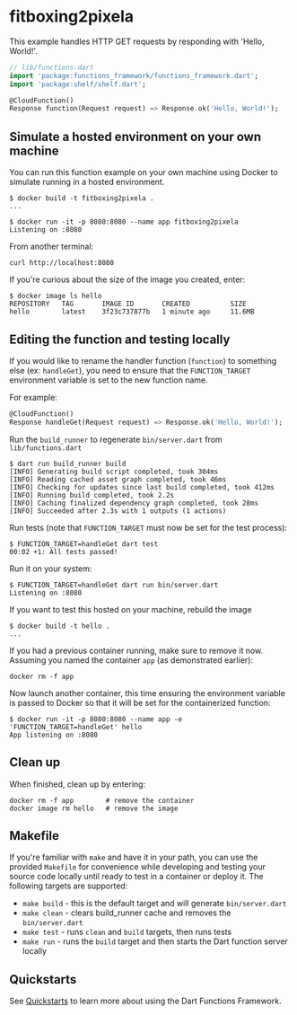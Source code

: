 # fitboxing2pixela

This example handles HTTP GET requests by responding with 'Hello, World!'.

```dart
// lib/functions.dart
import 'package:functions_framework/functions_framework.dart';
import 'package:shelf/shelf.dart';

@CloudFunction()
Response function(Request request) => Response.ok('Hello, World!');
```

## Simulate a hosted environment on your own machine

You can run this function example on your own machine using Docker to simulate
running in a hosted environment.

```shell
$ docker build -t fitboxing2pixela .
...

$ docker run -it -p 8080:8080 --name app fitboxing2pixela
Listening on :8080
```

From another terminal:

```shell
curl http://localhost:8080

```

If you're curious about the size of the image you created, enter:

```shell
$ docker image ls hello
REPOSITORY   TAG       IMAGE ID       CREATED          SIZE
hello        latest    3f23c737877b   1 minute ago     11.6MB
```

## Editing the function and testing locally

If you would like to rename the handler function (`function`) to something else
(ex: `handleGet`), you need to ensure that the `FUNCTION_TARGET` environment
variable is set to the new function name.

For example:

```dart
@CloudFunction()
Response handleGet(Request request) => Response.ok('Hello, World!');
```

Run the `build_runner` to regenerate `bin/server.dart` from `lib/functions.dart`

```shell
$ dart run build_runner build
[INFO] Generating build script completed, took 304ms
[INFO] Reading cached asset graph completed, took 46ms
[INFO] Checking for updates since last build completed, took 412ms
[INFO] Running build completed, took 2.2s
[INFO] Caching finalized dependency graph completed, took 28ms
[INFO] Succeeded after 2.3s with 1 outputs (1 actions)

```

Run tests (note that `FUNCTION_TARGET` must now be set for the test process):

```shell
$ FUNCTION_TARGET=handleGet dart test
00:02 +1: All tests passed!
```

Run it on your system:

```shell
$ FUNCTION_TARGET=handleGet dart run bin/server.dart
Listening on :8080
```

If you want to test this hosted on your machine, rebuild the image

```shell
$ docker build -t hello .
...
```

If you had a previous container running, make sure to remove it now. Assuming
you named the container `app` (as demonstrated earlier):

```shell
docker rm -f app
```

Now launch another container, this time ensuring the environment variable is
passed to Docker so that it will be set for the containerized function:

```shell
$ docker run -it -p 8080:8080 --name app -e 'FUNCTION_TARGET=handleGet' hello
App listening on :8080
```

## Clean up

When finished, clean up by entering:

```shell
docker rm -f app        # remove the container
docker image rm hello   # remove the image
```

## Makefile

If you're familiar with `make` and have it in your path, you can use the
provided `Makefile` for convenience while developing and testing your
source code locally until ready to test in a container or deploy it. The
following targets are supported:

* `make build` - this is the default target and will generate `bin/server.dart`
* `make clean` - clears build_runner cache and removes the `bin/server.dart`
* `make test`  - runs `clean` and `build` targets, then runs tests
* `make run` - runs the `build` target and then starts the Dart function
  server locally

## Quickstarts

See [Quickstarts] to learn more about using the Dart Functions Framework.

[Quickstarts]:
https://github.com/GoogleCloudPlatform/functions-framework-dart/tree/main/docs#quickstarts

